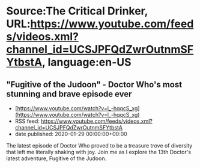 # Source:The Critical Drinker, URL:https://www.youtube.com/feeds/videos.xml?channel_id=UCSJPFQdZwrOutnmSFYtbstA, language:en-US

## "Fugitive of the Judoon" - Doctor Who's most stunning and brave episode ever
 - [https://www.youtube.com/watch?v=l_-hqqcS_xg](https://www.youtube.com/watch?v=l_-hqqcS_xg)
 - RSS feed: https://www.youtube.com/feeds/videos.xml?channel_id=UCSJPFQdZwrOutnmSFYtbstA
 - date published: 2020-01-29 00:00:00+00:00

The latest episode of Doctor Who proved to be a treasure trove of diversity that left me literally shaking with joy. Join me as I explore the 13th Doctor's latest adventure, Fugitive of the Judoon.

